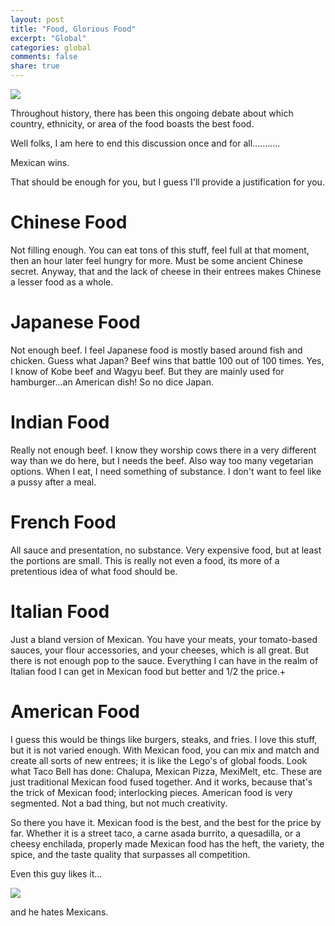 ```yaml
---
layout: post
title: "Food, Glorious Food"
excerpt: "Global"
categories: global
comments: false
share: true
---
```


![](https://losetheweightjournal.files.wordpress.com/2015/01/oliver_more-plz.jpg)


Throughout history, there has been this ongoing debate about which country, ethnicity, or area of the food boasts the best food.


Well folks, I am here to end this discussion once and for all...........


Mexican wins.

That should be enough for you, but I guess I'll provide a justification for you.


# Chinese Food


Not filling enough. You can eat tons of this stuff, feel full at that moment, then an hour later feel hungry for more. Must be some ancient Chinese secret. Anyway, that and the lack of cheese in their entrees makes Chinese a lesser food as a whole.

# Japanese Food

Not enough beef. I feel Japanese food is mostly based around fish and chicken. Guess what Japan? Beef wins that battle 100 out of 100 times. Yes, I know of Kobe beef and Wagyu beef. But they are mainly used for hamburger...an American dish! So no dice Japan.

# Indian Food

Really not enough beef. I know they worship cows there in a very different way than we do here, but I needs the beef. Also way too many vegetarian options. When I eat, I need something of substance. I don't want to feel like a pussy after a meal. 

# French Food

All sauce and presentation, no substance. Very expensive food, but at least the portions are small. This is really not even a food, its more of a pretentious idea of what food should be. 

# Italian Food

Just a bland version of Mexican. You have your meats, your tomato-based sauces, your flour accessories, and your cheeses, which is all great. But there is not enough pop to the sauce. Everything I can have in the realm of Italian food I can get in Mexican food but better and 1/2 the price.+

# American Food

I guess this would be things like burgers, steaks, and fries. I love this stuff, but it is not varied enough. With Mexican food, you can mix and match and create all sorts of new entrees; it is like the Lego's of global foods. Look what Taco Bell has done: Chalupa, Mexican Pizza, MexiMelt, etc. These are just traditional Mexican food fused together. And it works, because that's the trick of Mexican food; interlocking pieces. American food is very segmented. Not a bad thing, but not much creativity.



So there you have it. Mexican food is the best, and the best for the price by far. Whether it is a street taco, a carne asada burrito, a quesadilla, or a cheesy enchilada, properly made Mexican food has the heft, the variety, the spice, and the taste quality that surpasses all competition.


Even this guy likes it...


![](http://www.usnews.com/cmsmedia/e3/fa/1a1bf0634a48870325ad8bc61a3b/160505-trumptaco.jpg)


and he hates Mexicans.
